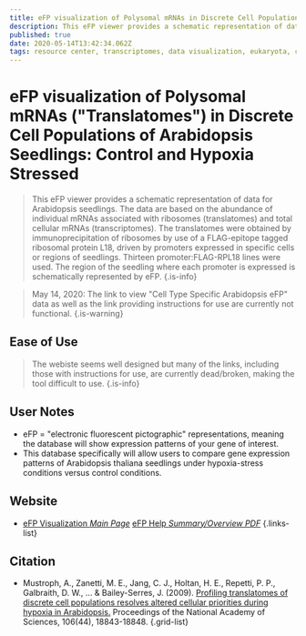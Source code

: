```yaml
---
title: eFP visualization of Polysomal mRNAs in Discrete Cell Populations of Arabidopsis
description: This eFP viewer provides a schematic representation of data for Arabidopsis seedlings.
published: true
date: 2020-05-14T13:42:34.062Z
tags: resource center, transcriptomes, data visualization, eukaryota, correlation
---
```


# eFP visualization of Polysomal mRNAs ("Translatomes") in Discrete Cell Populations of Arabidopsis Seedlings: Control and Hypoxia Stressed

> This eFP viewer provides a schematic representation of data for Arabidopsis seedlings. The data are based on the abundance of individual mRNAs associated with ribosomes (translatomes) and total cellular mRNAs (transcriptomes). The translatomes were obtained by immunoprecipitation of ribosomes by use of a FLAG-epitope tagged ribosomal protein L18, driven by promoters expressed in specific cells or regions of seedlings. Thirteen promoter:FLAG-RPL18 lines were used. The region of the seedling where each promoter is expressed is schematically represented by eFP.
{.is-info}

> May 14, 2020: The link to view "Cell Type Specific Arabidopsis eFP" data as well as the link providing instructions for use are currently not functional.
{.is-warning}

## Ease of Use

> The webiste seems well designed but many of the links, including those with instructions for use, are currently dead/broken, making the tool difficult to use.
{.is-info}

## User Notes

- eFP = "electronic fluorescent pictographic" representations, meaning the database will show expression patterns of your gene of interest.
- This database specifically will allow users to compare gene expression patterns of Arabidopsis thaliana seedlings under hypoxia-stress conditions versus control conditions. 

## Website

- [eFP Visualization *Main Page*](http://efp.ucr.edu/)
  [eFP Help *Summary/Overview PDF*](http://efp.ucr.edu/eFP_Translatomes-brief.pdf)
{.links-list}

## Citation

- Mustroph, A., Zanetti, M. E., Jang, C. J., Holtan, H. E., Repetti, P. P., Galbraith, D. W., ... & Bailey-Serres, J. (2009). [Profiling translatomes of discrete cell populations resolves altered cellular priorities during hypoxia in Arabidopsis.](https://www.pnas.org/content/106/44/18843.abstract) Proceedings of the National Academy of Sciences, 106(44), 18843-18848.
{.grid-list}